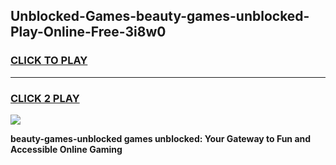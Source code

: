 
## Unblocked-Games-beauty-games-unblocked-Play-Online-Free-3i8w0
<h3>
<a href="https://premium76.site?title=beauty-games-unblocked&ref=26A">CLICK TO PLAY</a></h3>
<hr>

<h3>
<a href="https://premium76.site?title=beauty-games-unblocked&ref=26A">CLICK 2 PLAY</a>
  
</h3>

<a href="https://premium76.site?title=beauty-games-unblocked&ref=26A"><img src="https://clearcache.store/games.png"></a>


**beauty-games-unblocked games unblocked: Your Gateway to Fun and Accessible Online Gaming**
